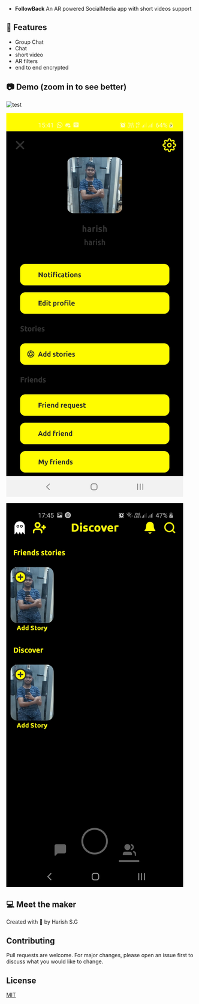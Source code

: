 
- **FollowBack** An AR powered SocialMedia app with short videos support 

## 🔧 Features

- Group Chat
- Chat
- short video
- AR filters 
- end to end encrypted 



## 📷 Demo (zoom in to see better)

 ![test](https://github.com/harishsg99/Followback/blob/main/imgs/Screenshot_20210220-103804_Followback.jpg)
 
 ![wht](https://github.com/harishsg99/Followback/blob/main/imgs/Screenshot_20210220-154130_FollowBack.jpg)
 
 ![mailz](https://github.com/harishsg99/Followback/blob/main/imgs/Screenshot_20210220-174534_FollowBack.jpg)
 
 

## 💻 Meet the maker

Created with 💖 by Harish S.G

## Contributing
Pull requests are welcome. For major changes, please open an issue first to discuss what you would like to change.

## License
[MIT](https://choosealicense.com/licenses/mit/)
